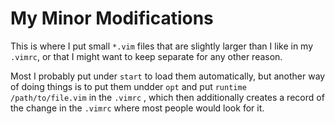# My Minor Modifications

This is where I put small `*.vim` files that are slightly larger than I like in my `.vimrc`, or that I might want to keep separate for any other reason.

Most I probably put under `start` to load them automatically, but another way of doing things is to put them undder `opt` and put `runtime /path/to/file.vim` in the `.vimrc` , which then additionally creates a record of the change in the `.vimrc` where most people would look for it.

